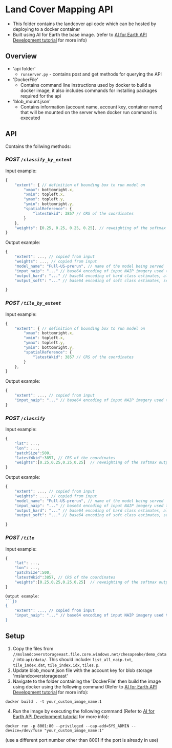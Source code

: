 # Land Cover Mapping API


- This folder contains the landcover api code which can be hosted by deploying to a docker container
- Built using AI for Earth the base image. (refer to [AI for Earth API Development tutorial](https://github.com/Microsoft/AIforEarth-API-Development/blob/master/Quickstart.md ) for more info)

## Overview

- 'api folder'
  - `runserver.py` - contains post and get methods for querying the API
- 'DockerFile'
  - Contains command line instructions used by docker to build a docker image, it also includes commands for installing packages required
    for the api
- 'blob_mount.json'
    - Contains information (account name, account key, container name) that will be mounted on the server when docker run command
      is executed

## API

Contains the follwing methods:

### *POST `/classify_by_extent`*

Input example:
```js
{
    "extent": { // definition of bounding box to run model on
        "xmax": bottomright.x,
        "xmin": topleft.x,
        "ymax": topleft.y,
        "ymin": bottomright.y,
        "spatialReference": {
            "latestWkid": 3857 // CRS of the coordinates
        }
    },
    "weights": [0.25, 0.25, 0.25, 0.25], // reweighting of the softmax outputs, there should be one number (per class)
}
```

Output example:
```js
{
    "extent": ..., // copied from input
    "weights": ..., // copied from input
    "model_name": "Full-US-prerun", // name of the model being served
    "input_naip": "..." // base64 encoding of input NAIP imagery used to generate the model output, as PNG
    "output_hard": "..." // base64 encoding of hard class estimates, also as PNG
    "output_soft": "..." // base64 encoding of soft class estimates, see `utils.class_prediction_to_img()` for how image is generated

}
```

### *POST `/tile_by_extent`*

Input example:
```js
{
    "extent": { // definition of bounding box to run model on
        "xmax": bottomright.x,
        "xmin": topleft.x,
        "ymax": topleft.y,
        "ymin": bottomright.y,
        "spatialReference": {
            "latestWkid": 3857 // CRS of the coordinates
        }
    },
}
```

Output example:
```js
{
    "extent": ..., // copied from input
    "input_naip": "..." // base64 encoding of input NAIP imagery used to generate the model output, as PNG
}
```

### *POST `/classify`*

Input example:
```js
{
    "lat": ...,
    "lon": ...,
    "patchSize":500, 
    "latestWkid":3857, // CRS of the coordinates
    "weights":[0.25,0.25,0.25,0.25]  // reweighting of the softmax outputs, there should be one number (per class)
}
```

Output example:
```js
{
    "extent": ..., // copied from input
    "weights": ..., // copied from input
    "model_name": "Full-US-prerun", // name of the model being served
    "input_naip": "..." // base64 encoding of input NAIP imagery used to generate the model output, as PNG
    "output_hard": "..." // base64 encoding of hard class estimates, also as PNG
    "output_soft": "..." // base64 encoding of soft class estimates, see `utils.class_prediction_to_img()` for how image is generated

}
```

### *POST `/tile`*

Input example:
```js
{
    "lat": ...,
    "lon": ...,
    "patchSize":500, 
    "latestWkid":3857, // CRS of the coordinates
    "weights":[0.25,0.25,0.25,0.25]  // reweighting of the softmax outputs, there should be one number (per class)
}

Output example:
```js
{
    "extent": ..., // copied from input
    "input_naip": "..." // base64 encoding of input NAIP imagery used to generate the model output, as PNG
}
```


## Setup
1.  Copy the files from `//mslandcoverstorageeast.file.core.windows.net/chesapeake/demo_data/` into `api/data/`. This should include: `list_all_naip.txt`, `tile_index.dat`, `tile_index.idx`, `tiles.p`.
2.  Update blob_mount.json file with the account key for blob storage 'mslandcoverstorageeast'
3.  Navigate to the folder containing the 'DockerFile' then build the image using docker using the following command  (Refer to [AI for Earth API Development tutorial](https://github.com/Microsoft/AIforEarth-API-Development/blob/master/Quickstart.md) for more info):

  ```
  docker build . -t your_custom_image_name:1
  ```
4.  Run the image by executing the following command (Refer to [AI for Earth API Development tutorial](https://github.com/Microsoft/AIforEarth-API-Development/blob/master/Quickstart.md) for more info):

  ```
  docker run -p 8001:80 --privileged --cap-add=SYS_ADMIN --device=/dev/fuse "your_custom_image_name:1"
  ```
  (use a different port number other than 8001 if the port is already in use) 
  
